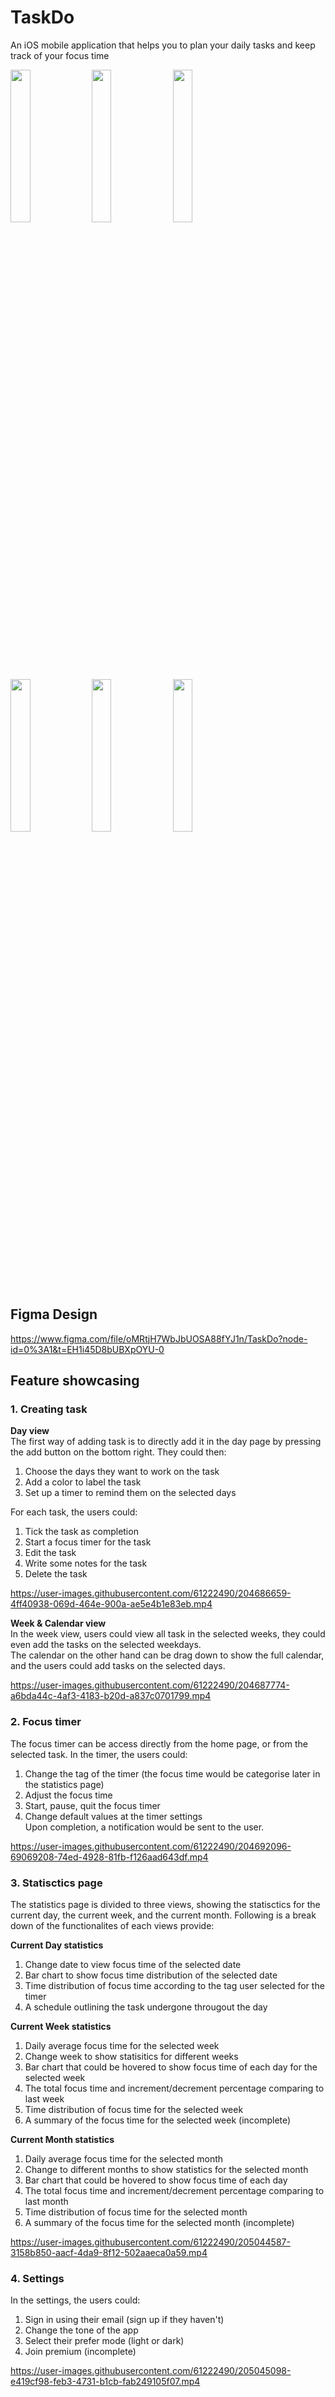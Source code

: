 # TaskDo
An iOS mobile application that helps you to plan your daily tasks and keep track of your focus time

<img src="https://user-images.githubusercontent.com/61222490/205045570-d76265f1-9925-4fc5-bc57-b4dab8d4a20a.png" width=25% height=25%>
<img src="https://user-images.githubusercontent.com/61222490/205045603-7eeea947-f714-42bc-b19f-388043d2129d.png" width=25% height=25%>
<img src="https://user-images.githubusercontent.com/61222490/205045610-4592a774-cf5d-49d6-bbd7-f415da8300dd.png" width=25% height=25%>
<img src="https://user-images.githubusercontent.com/61222490/205047164-e9301e1b-0258-4eea-9959-a7918bd7e146.png" width=25% height=25%>
<img src="https://user-images.githubusercontent.com/61222490/205045585-2c9b4fe8-7ba3-4554-938f-65ace707c1be.png" width=25% height=25%>
<img src="https://user-images.githubusercontent.com/61222490/205045590-6e49fe45-760c-4763-86f7-c6d5a66d4234.png" width=25% height=25%>

## Figma Design
https://www.figma.com/file/oMRtjH7WbJbUOSA88fYJ1n/TaskDo?node-id=0%3A1&t=EH1i45D8bUBXpOYU-0 

## Feature showcasing

### 1. Creating task
**Day view** <br/>
The first way of adding task is to directly add it in the day page by pressing the add button on the bottom right. They could then:  <br/>
1. Choose the days they want to work on the task <br/>
2. Add a color to label the task <br/>
3. Set up a timer to remind them on the selected days <br/>

For each task, the users could:  <br/>
1. Tick the task as completion <br/>
2. Start a focus timer for the task <br/>
3. Edit the task <br/>
4. Write some notes for the task <br/>
5. Delete the task <br/>

https://user-images.githubusercontent.com/61222490/204686659-4ff40938-069d-464e-900a-ae5e4b1e83eb.mp4

**Week & Calendar view** <br/>
In the week view, users could view all task in the selected weeks, they could even add the tasks on the selected weekdays. <br/>
The calendar on the other hand can be drag down to show the full calendar, and the users could add tasks on the selected days. <br/>

https://user-images.githubusercontent.com/61222490/204687774-a6bda44c-4af3-4183-b20d-a837c0701799.mp4

### 2. Focus timer
The focus timer can be access directly from the home page, or from the selected task. In the timer, the users could: <br/>
1. Change the tag of the timer (the focus time would be categorise later in the statistics page) <br/>
2. Adjust the focus time <br/>
3. Start, pause, quit the focus timer <br/>
4. Change default values at the timer settings <br/>
Upon completion, a notification would be sent to the user. <br/>

https://user-images.githubusercontent.com/61222490/204692096-69069208-74ed-4928-81fb-f126aad643df.mp4

### 3. Statisctics page
The statistics page is divided to three views, showing the statisctics for the current day, the current week, and the current month. Following is a break down of the functionalites of each views provide:

**Current Day statistics**
1. Change date to view focus time of the selected date
2. Bar chart to show focus time distribution of the selected date
3. Time distribution of focus time according to the tag user selected for the timer
4. A schedule outlining the task undergone througout the day

**Current Week statistics**
1. Daily average focus time for the selected week
2. Change week to show statisitics for different weeks
3. Bar chart that could be hovered to show focus time of each day for the selected week
4. The total focus time and increment/decrement percentage comparing to last week
5. Time distribution of focus time for the selected week
6. A summary of the focus time for the selected week (incomplete)

**Current Month statistics**
1. Daily average focus time for the selected month
2. Change to different months to show statistics for the selected month
3. Bar chart that could be hovered to show focus time of each day 
4. The total focus time and increment/decrement percentage comparing to last month
5. Time distribution of focus time for the selected month
6. A summary of the focus time for the selected month (incomplete)

https://user-images.githubusercontent.com/61222490/205044587-3158b850-aacf-4da9-8f12-502aaeca0a59.mp4

### 4. Settings
In the settings, the users could:
1. Sign in using their email (sign up if they haven't)
2. Change the tone of the app
3. Select their prefer mode (light or dark)
4. Join premium (incomplete)

https://user-images.githubusercontent.com/61222490/205045098-e419cf98-feb3-4731-b1cb-fab249105f07.mp4



